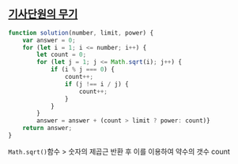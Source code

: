 ## <a href='https://school.programmers.co.kr/learn/courses/30/lessons/136798'>기사단원의 무기</a>

```javascript
function solution(number, limit, power) {
    var answer = 0;
    for (let i = 1; i <= number; i++) {
        let count = 0;  
        for (let j = 1; j <= Math.sqrt(i); j++) {
            if (i % j === 0) {
                count++; 
                if (j !== i / j) { 
                    count++;
                }
            }
        }
        answer = answer + (count > limit ? power: count)}
    return answer;
}
```

`Math.sqrt()`함수 > 숫자의 제곱근 반환 후 이를 이용하여 약수의 갯수 count
